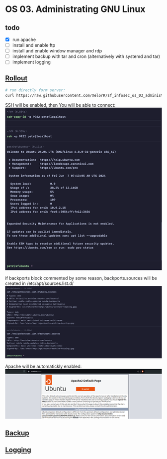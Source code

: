 # OS 03. Administrating GNU Linux

## todo

- [x] run apache
- [ ] install and enable ftp
- [ ] install and enable window manager and rdp
- [ ] implement backup with tar and cron (alternatively with systemd and tar)
- [ ] implement logging

## [Rollout](./rollout.sh)

```bash
# run directly form server:
curl https://raw.githubusercontent.com/XelorR/sf_infosec_os_03_administrating-linux/main/rollout.sh | bash -
```

SSH will be enabled, then You will be able to connect:
![ssh - login successful](./assets/ssh-login-successful.png)

if backports block commented by some reason, backports.sources will be created in /etc/apt/sources.list.d/
![sources add](./assets/sources-list.png)

Apache will be automatickly enabled:
![apache is running](./assets/apache-is-running.png)

## [Backup](./backup.sh)

## [Logging](./setup-logging.sh)
